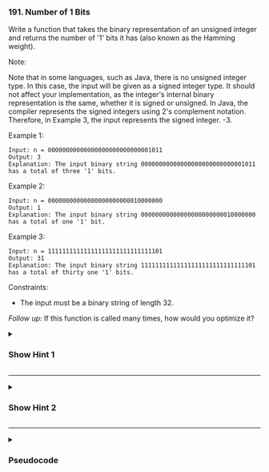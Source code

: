 ### 191. Number of 1 Bits

Write a function that takes the binary representation of an unsigned integer and returns the number of '1' bits it has (also known as the Hamming weight).

Note:

Note that in some languages, such as Java, there is no unsigned integer type. In this case, the input will be given as a signed integer type. It should not affect your implementation, as the integer's internal binary representation is the same, whether it is signed or unsigned.
In Java, the compiler represents the signed integers using 2's complement notation. Therefore, in Example 3, the input represents the signed integer. -3.

Example 1:
```
Input: n = 00000000000000000000000000001011
Output: 3
Explanation: The input binary string 00000000000000000000000000001011 has a total of three '1' bits.
```
Example 2:
```
Input: n = 00000000000000000000000010000000
Output: 1
Explanation: The input binary string 00000000000000000000000010000000 has a total of one '1' bit.
```
Example 3:
```
Input: n = 11111111111111111111111111111101
Output: 31
Explanation: The input binary string 11111111111111111111111111111101 has a total of thirty one '1' bits.
```

Constraints:

- The input must be a binary string of length 32.
 

*Follow up*: If this function is called many times, how would you optimize it?

<details>
  <summary><h3>Show Hint 1</h3></summary>
  <p>Try to think how bits work in each incretion of their unit place. How to get their digit place. If you know how the number could be in each bit you can calculate whether there will be 1 or 0. I know it sounds confusing just open hint 2.</p>
</details>

---
<details>
  <summary><h3>Show Hint 2</h3></summary>
  <p>Now say the input is 8(1000 in binary). Any number greater than 1 has atleast 1 one in it. If you see the binary representation of 8 1 in 4th place which indicates 8 remaining 0's in 3,2 and 1st place which indicates 4, 2, 1 respectively. if you note that everything is in two power so that we could divide the number by 2 everytime for each digitplace in bit so. 8 % 2 is 0 add it to result and divide by to by right shift it by 1 8 >> 1 = 4. now 4 % 2 = 0 add it to (res = 0) then 4 >> 1 = 2, 2 % 2 = 0 + res (res = 0) then 2 >> 1 = 1 now 1 % 2 = 1 + res (res = 1) 1 >> 1 = 0 loop terminates. At the end 8 has 1 bit</p>
</details>

---
<details>
  <summary><h3>Pseudocode</h3></summary>
  <pre>
    res -> 0
    while n greaterThan 0
      res -> res + n % 2
      n -> n >> 1
    return res
  </pre>
</details>
